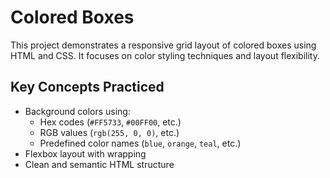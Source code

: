 # Colored Boxes

This project demonstrates a responsive grid layout of colored boxes using HTML and CSS. It focuses on color styling techniques and layout flexibility.

## Key Concepts Practiced

- Background colors using:
  - Hex codes (`#FF5733`, `#00FF00`, etc.)
  - RGB values (`rgb(255, 0, 0)`, etc.)
  - Predefined color names (`blue`, `orange`, `teal`, etc.)
- Flexbox layout with wrapping 
- Clean and semantic HTML structure
